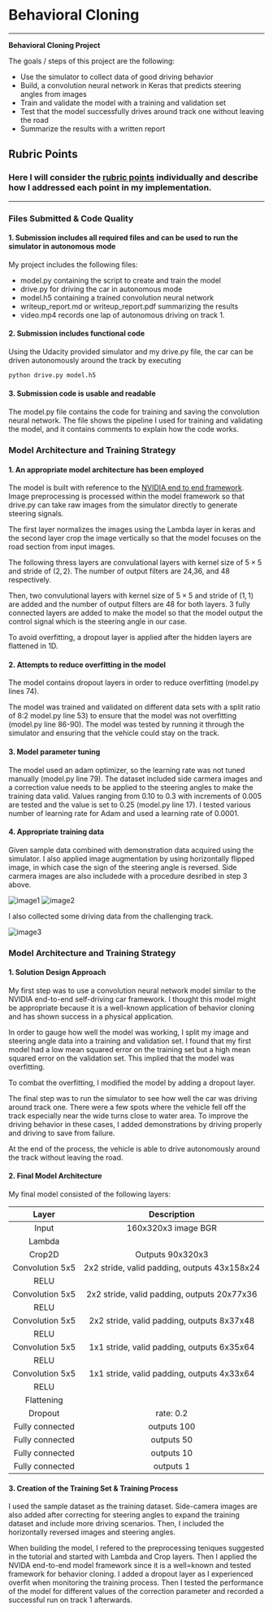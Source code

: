 # **Behavioral Cloning** 


---

[image1]: ./examples/drive_left.jpg "Left Camera"
[image2]: ./examples/drive_right.jpg  "Right Camera"
[image3]: ./examples/hard_track.jpg "Challenge Road"

**Behavioral Cloning Project**

The goals / steps of this project are the following:
* Use the simulator to collect data of good driving behavior
* Build, a convolution neural network in Keras that predicts steering angles from images
* Train and validate the model with a training and validation set
* Test that the model successfully drives around track one without leaving the road
* Summarize the results with a written report

## Rubric Points
### Here I will consider the [rubric points](https://review.udacity.com/#!/rubrics/432/view) individually and describe how I addressed each point in my implementation.  

---
### Files Submitted & Code Quality

#### 1. Submission includes all required files and can be used to run the simulator in autonomous mode

My project includes the following files:
* model.py containing the script to create and train the model
* drive.py for driving the car in autonomous mode
* model.h5 containing a trained convolution neural network 
* writeup_report.md or writeup_report.pdf summarizing the results
* video.mp4 records one lap of autonomous driving on track 1.

#### 2. Submission includes functional code
Using the Udacity provided simulator and my drive.py file, the car can be driven autonomously around the track by executing 
```sh
python drive.py model.h5
```

#### 3. Submission code is usable and readable

The model.py file contains the code for training and saving the convolution neural network. The file shows the pipeline I used for training and validating the model, and it contains comments to explain how the code works.

### Model Architecture and Training Strategy

#### 1. An appropriate model architecture has been employed
The model is built with reference to the [NVIDIA end to end framework](https://arxiv.org/abs/1604.07316). 
Image preprocessing is processed within the model framework so that drive.py can take raw images from the simulator directly to generate steering signals.

The first layer normalizes the images using the Lambda layer in keras and the second layer crop the image vertically so that the model focuses on the road section from input images.

The following thress layers are convulational layers with kernel size of $5\times 5$ and stride of $(2,2)$. The number of output filters are 24,36, and 48 respectively.

Then, two convulutional layers with kernel size of $5\times 5$ and stride of $(1,1)$ are added and the number of output filters are 48 for both layers.
3 fully connected layers are added to make the model so that the model output the control signal which is the steering angle in our case.

To avoid overfitting, a dropout layer is applied after the hidden layers are flattened in 1D.
#### 2. Attempts to reduce overfitting in the model

The model contains dropout layers in order to reduce overfitting (model.py lines 74). 

The model was trained and validated on different data sets with a split ratio of 8:2 model.py line 53) to ensure that the model was not overfitting (model.py line 86-90). The model was tested by running it through the simulator and ensuring that the vehicle could stay on the track.

#### 3. Model parameter tuning

The model used an adam optimizer, so the learning rate was not tuned manually (model.py line 79).
The dataset included side carmera images and a correction value needs to be applied to the steering angles to make the training data valid. Values ranging from 0.10 to 0.3 with increments of 0.005 are tested and the value is set to 0.25 (model.py line 17).
I tested various number of learning rate for Adam and used a learning rate of 0.0001. 
#### 4. Appropriate training data

Given sample data combined with demonstration data acquired using the simulator. 
I also applied image augmentation by using horizontally flipped image, in which case the sign of the steering angle is reversed. 
Side carmera images are also includede with a procedure desribed in step 3 above.

![image1]
![image2]

I also collected some driving data from the challenging track.

![image3]
### Model Architecture and Training Strategy

#### 1. Solution Design Approach


My first step was to use a convolution neural network model similar to the NVIDIA end-to-end self-driving car framework. I thought this model might be appropriate because it is a well-known application of behavior cloning and has shown success in a physical application.

In order to gauge how well the model was working, I split my image and steering angle data into a training and validation set. I found that my first model had a low mean squared error on the training set but a high mean squared error on the validation set. This implied that the model was overfitting. 

To combat the overfitting, I modified the model by adding a dropout layer. 

The final step was to run the simulator to see how well the car was driving around track one. There were a few spots where the vehicle fell off the track especially near the wide turns close to water area. To improve the driving behavior in these cases, I added demonstrations by driving properly and driving to save from failure.

At the end of the process, the vehicle is able to drive autonomously around the track without leaving the road.

#### 2. Final Model Architecture
My final model consisted of the following layers:

| Layer         		|     Description	        					| 
|:---------------------:|:---------------------------------------------:| 
| Input         		| 160x320x3 image BGR  							| 
|Lambda                 |                                               |
|Crop2D                 | Outputs 90x320x3                              |
| Convolution 5x5     	| 2x2 stride, valid padding, outputs 43x158x24 	|
| RELU					|												|
| Convolution 5x5     	| 2x2 stride, valid padding, outputs 20x77x36 	|
| RELU					|												|
| Convolution 5x5     	| 2x2 stride, valid padding, outputs 8x37x48	|
| RELU					|												|
| Convolution 5x5     	| 1x1 stride, valid padding, outputs 6x35x64	|
| RELU					|												|
| Convolution 5x5     	| 1x1 stride, valid padding, outputs 4x33x64 	|
| RELU					|												|
| Flattening		    |        									    |
|Dropout                | rate: 0.2                                     |
|Fully connected		| outputs 100        							|
|Fully connected		| outputs 50									|
|Fully connected        | outputs 10                                    |
|Fully connected        | outputs 1                                     |

 

#### 3. Creation of the Training Set & Training Process

I used the sample dataset as the training dataset. Side-camera images are also added after correcting for steering angles to expand the training dataset and include more driving scenarios. Then, I included the horizontally reversed images and steering angles. 

When building the model, I refered to the preprocessing teniques suggested in the tutorial and started with Lambda and Crop layers. Then I applied the NVIDA end-to-end model framework since it is a well=known and tested framework for behavior cloning. I added a dropout layer as I experienced overfit when monitoring the training process. 
Then I tested the performance of the model for different values of the correction parameter and recorded a successful run on track 1 afterwards.

